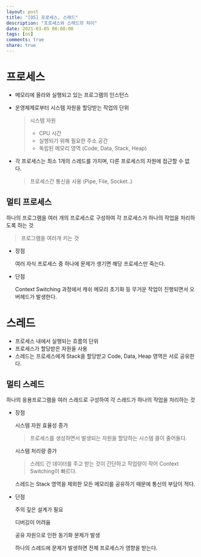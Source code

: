 ```yaml
---
layout: post
title: "[OS] 프로세스, 스레드"
description: "프로세스와 스레드의 차이"
date: 2021-03-05 00:00:00
tags: [os]
comments: true
share: true
---
```




# 프로세스

- 메모리에 올라와 실행되고 있는 프로그램의 인스턴스

- 운영체제로부터 시스템 자원을 할당받는 작업의 단위

  > 시스템 자원
  >
  > - CPU 시간
  > - 실행되기 위해 필요한 주소 공간
  > - 독립된 메모리 영역 (Code, Data, Stack, Heap)

- 각 프로세스는 최소 1개의 스레드를 가지며, 다른 프로세스의 자원에 접근할 수 없다.

  > 프로세스간 통신을 사용 (Pipe, File, Socket..)

## 멀티 프로세스

하나의 프로그램을 여러 개의 프로세스로 구성하여 각 프로세스가 하나의 작업을 처리하도록 하는 것

> 프로그램을 여러개 키는 것

- 장점

  여러 자식 프로세스 중 하나에 문제가 생기면 해당 프로세스만 죽는다.

- 단점

  Context Switching 과정에서 캐쉬 메모리 초기화 등 무거운 작업이 진행되면서 오버헤드가 발생한다.



# 스레드

- 프로세스 내에서 실행되는 흐름의 단위
- 프로세스가 할당받은 자원을 사용
- 스레드는 프로세스에게 Stack을 할당받고 Code, Data, Heap 영역은 서로 공유한다.

## 멀티 스레드

하나의 응용프로그램을 여러 스레드로 구성하여 각 스레드가 하나의 작업을 처리하는 것

- 장점

  시스템 자원 효율성 증가

  > 프로세스를 생성하면서 발생되는 자원을 할당하는 시스템 콜이 줄어들다.

  시스템 처리량 증가

  > 스레드 간 데이터를 주고 받는 것이 간단하고 작업량이 작어 Context Switching이 빠르다.

  스레드는 Stack 영역을 제외한 모든 메모리를 공유하기 때문에 통신의 부담이 적다.

- 단점

  주의 깊은 설계가 필요

  디버깅이 어려움

  공유 자원으로 인한 동기화 문제가 발생

  하나의 스레드에 문제가 발생하면 전체 프로세스가 영향을 받는다.